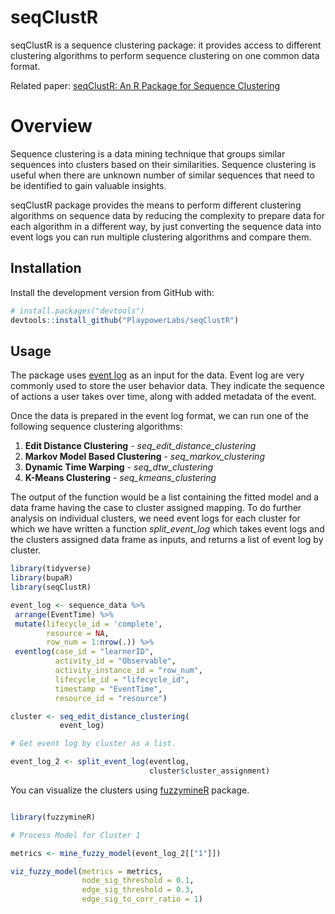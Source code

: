 
<!-- README.md is generated from README.Rmd. Please edit that file -->
# seqClustR

<!-- badges: start -->
<!-- badges: end -->
seqClustR is a sequence clustering package: it provides access to different clustering algorithms to perform sequence clustering on one common data format.

Related paper: [seqClustR: An R Package for Sequence Clustering](https://www.researchgate.net/profile/Aditya-Sharma-26/publication/353040940_seqClustR_An_R_Package_for_Sequence_Clustering/links/60e5a626299bf1b0319c7402/seqClustR-An-R-Package-for-Sequence-Clustering.pdf)

# Overview

Sequence clustering is a data mining technique that groups similar sequences into clusters based on their similarities. Sequence clustering is useful when there are unknown number of similar sequences that need to be identified to gain valuable insights.

seqClustR package provides the means to perform different clustering algorithms on sequence data by reducing the complexity to prepare data for each algorithm in a different way, by just converting the sequence data into event logs you can run multiple clustering algorithms and compare them.

## Installation

Install the development version from GitHub with:

``` r
# install.packages("devtools")
devtools::install_github("PlaypowerLabs/seqClustR")
```

## Usage

The package uses [event log](https://www.bupar.net/creating_eventlogs.html) as an input for the data. Event log are very commonly used to store the user behavior data. They indicate the sequence of actions a user takes over time, along with added metadata of the event.

Once the data is prepared in the event log format, we can run one of the following sequence clustering algorithms:

1.  **Edit Distance Clustering** - *seq\_edit\_distance\_clustering*
2.  **Markov Model Based Clustering** - *seq\_markov\_clustering*
3.  **Dynamic Time Warping** - *seq\_dtw\_clustering*
4.  **K-Means Clustering** - *seq\_kmeans\_clustering*

The output of the function would be a list containing the fitted model and a data frame having the case to cluster assigned mapping. To do further analysis on individual clusters, we need event logs for each cluster for which we have written a function *split\_event\_log* which takes event logs and the clusters assigned data frame as inputs, and returns a list of event log by cluster.

``` r
library(tidyverse)
library(bupaR)
library(seqClustR)

event_log <- sequence_data %>% 
 arrange(EventTime) %>% 
 mutate(lifecycle_id = 'complete',
        resource = NA,
        row_num = 1:nrow(.)) %>% 
 eventlog(case_id = "learnerID", 
          activity_id = "Observable", 
          activity_instance_id = "row_num",
          lifecycle_id = "lifecycle_id",
          timestamp = "EventTime", 
          resource_id = "resource")

cluster <- seq_edit_distance_clustering(
           event_log)

# Get event log by cluster as a list.

event_log_2 <- split_event_log(eventlog, 
                               cluster$cluster_assignment)
```

You can visualize the clusters using [fuzzymineR](https://github.com/nirmalpatel/fuzzymineR) package.

``` r

library(fuzzymineR)

# Process Model for Cluster 1

metrics <- mine_fuzzy_model(event_log_2[["1"]])

viz_fuzzy_model(metrics = metrics,
                node_sig_threshold = 0.1,
                edge_sig_threshold = 0.3,
                edge_sig_to_corr_ratio = 1)
```
